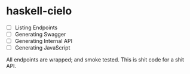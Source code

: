 # haskell-cielo

- [ ] Listing Endpoints
- [ ] Generating Swagger
- [ ] Generating Internal API
- [ ] Generating JavaScript

All endpoints are wrapped; and smoke tested. This is shit code for a shit API.
